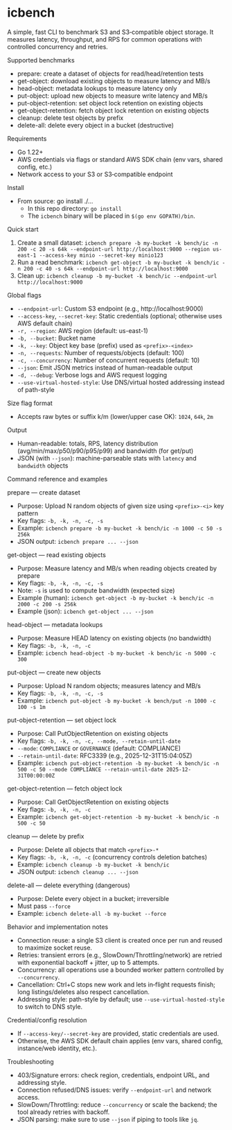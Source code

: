 # icbench

A simple, fast CLI to benchmark S3 and S3‑compatible object storage. It measures latency, throughput, and RPS for common operations with controlled concurrency and retries.

Supported benchmarks
- prepare: create a dataset of objects for read/head/retention tests
- get-object: download existing objects to measure latency and MB/s
- head-object: metadata lookups to measure latency only
- put-object: upload new objects to measure write latency and MB/s
- put-object-retention: set object lock retention on existing objects
- get-object-retention: fetch object lock retention on existing objects
- cleanup: delete test objects by prefix
- delete-all: delete every object in a bucket (destructive)

Requirements
- Go 1.22+
- AWS credentials via flags or standard AWS SDK chain (env vars, shared config, etc.)
- Network access to your S3 or S3‑compatible endpoint

Install
- From source: go install ./...
  - In this repo directory: `go install`
  - The `icbench` binary will be placed in `$(go env GOPATH)/bin`.

Quick start
1) Create a small dataset:
   `icbench prepare -b my-bucket -k bench/ic -n 200 -c 20 -s 64k --endpoint-url http://localhost:9000 --region us-east-1 --access-key minio --secret-key minio123`
2) Run a read benchmark:
   `icbench get-object -b my-bucket -k bench/ic -n 200 -c 40 -s 64k --endpoint-url http://localhost:9000`
3) Clean up:
   `icbench cleanup -b my-bucket -k bench/ic --endpoint-url http://localhost:9000`

Global flags
- `--endpoint-url`: Custom S3 endpoint (e.g., http://localhost:9000)
- `--access-key`, `--secret-key`: Static credentials (optional; otherwise uses AWS default chain)
- `-r, --region`: AWS region (default: us-east-1)
- `-b, --bucket`: Bucket name
- `-k, --key`: Object key base (prefix) used as `<prefix>-<index>`
- `-n, --requests`: Number of requests/objects (default: 100)
- `-c, --concurrency`: Number of concurrent requests (default: 10)
- `--json`: Emit JSON metrics instead of human-readable output
- `-d, --debug`: Verbose logs and AWS request logging
- `--use-virtual-hosted-style`: Use DNS/virtual hosted addressing instead of path-style

Size flag format
- Accepts raw bytes or suffix k/m (lower/upper case OK): `1024`, `64k`, `2m`

Output
- Human-readable: totals, RPS, latency distribution (avg/min/max/p50/p90/p95/p99) and bandwidth (for get/put)
- JSON (with `--json`): machine-parseable stats with `latency` and `bandwidth` objects

Command reference and examples

prepare — create dataset
- Purpose: Upload N random objects of given size using `<prefix>-<i>` key pattern
- Key flags: `-b, -k, -n, -c, -s`
- Example:
  `icbench prepare -b my-bucket -k bench/ic -n 1000 -c 50 -s 256k`
- JSON output:
  `icbench prepare ... --json`

get-object — read existing objects
- Purpose: Measure latency and MB/s when reading objects created by prepare
- Key flags: `-b, -k, -n, -c, -s`
- Note: `-s` is used to compute bandwidth (expected size)
- Example (human):
  `icbench get-object -b my-bucket -k bench/ic -n 2000 -c 200 -s 256k`
- Example (json):
  `icbench get-object ... --json`

head-object — metadata lookups
- Purpose: Measure HEAD latency on existing objects (no bandwidth)
- Key flags: `-b, -k, -n, -c`
- Example:
  `icbench head-object -b my-bucket -k bench/ic -n 5000 -c 300`

put-object — create new objects
- Purpose: Upload N random objects; measures latency and MB/s
- Key flags: `-b, -k, -n, -c, -s`
- Example:
  `icbench put-object -b my-bucket -k bench/put -n 1000 -c 100 -s 1m`

put-object-retention — set object lock
- Purpose: Call PutObjectRetention on existing objects
- Key flags: `-b, -k, -n, -c, --mode, --retain-until-date`
- `--mode`: `COMPLIANCE` or `GOVERNANCE` (default: COMPLIANCE)
- `--retain-until-date`: RFC3339 (e.g., 2025-12-31T15:04:05Z)
- Example:
  `icbench put-object-retention -b my-bucket -k bench/ic -n 500 -c 50 --mode COMPLIANCE --retain-until-date 2025-12-31T00:00:00Z`

get-object-retention — fetch object lock
- Purpose: Call GetObjectRetention on existing objects
- Key flags: `-b, -k, -n, -c`
- Example:
  `icbench get-object-retention -b my-bucket -k bench/ic -n 500 -c 50`

cleanup — delete by prefix
- Purpose: Delete all objects that match `<prefix>-*`
- Key flags: `-b, -k, -n, -c` (concurrency controls deletion batches)
- Example:
  `icbench cleanup -b my-bucket -k bench/ic`
- JSON output:
  `icbench cleanup ... --json`

delete-all — delete everything (dangerous)
- Purpose: Delete every object in a bucket; irreversible
- Must pass `--force`
- Example:
  `icbench delete-all -b my-bucket --force`

Behavior and implementation notes
- Connection reuse: a single S3 client is created once per run and reused to maximize socket reuse.
- Retries: transient errors (e.g., SlowDown/Throttling/network) are retried with exponential backoff + jitter, up to 5 attempts.
- Concurrency: all operations use a bounded worker pattern controlled by `--concurrency`.
- Cancellation: Ctrl+C stops new work and lets in‑flight requests finish; long listings/deletes also respect cancellation.
- Addressing style: path-style by default; use `--use-virtual-hosted-style` to switch to DNS style.

Credential/config resolution
- If `--access-key/--secret-key` are provided, static credentials are used.
- Otherwise, the AWS SDK default chain applies (env vars, shared config, instance/web identity, etc.).

Troubleshooting
- 403/Signature errors: check region, credentials, endpoint URL, and addressing style.
- Connection refused/DNS issues: verify `--endpoint-url` and network access.
- SlowDown/Throttling: reduce `--concurrency` or scale the backend; the tool already retries with backoff.
- JSON parsing: make sure to use `--json` if piping to tools like `jq`.

